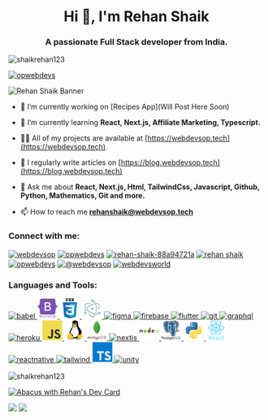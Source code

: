 <h1 align="center">Hi 👋, I'm Rehan Shaik</h1>
<h3 align="center">A passionate Full Stack developer from India.</h3>

<p align="left"> <img src="https://komarev.com/ghpvc/?username=shaikrehan123&label=Profile%20views&color=0e75b6&style=flat" alt="shaikrehan123" /> </p>

<p align="left"> <a href="https://twitter.com/opwebdevs" target="blank"><img src="https://img.shields.io/twitter/follow/opwebdevs?logo=twitter&style=for-the-badge" alt="opwebdevs" /></a> </p>
<img src="https://user-images.githubusercontent.com/83860384/180274599-f2a26c1a-1ac2-4d0a-8801-37dbabac10a7.jpeg" alt="Rehan Shaik Banner" />

- 🔭 I’m currently working on [Recipes App](Will Post Here Soon)

- 🌱 I’m currently learning **React, Next.js, Affiliate Marketing, Typescript.**

- 👨‍💻 All of my projects are available at [https://webdevsop.tech](https://webdevsop.tech)

- 📝 I regularly write articles on [https://blog.webdevsop.tech](https://blog.webdevsop.tech)

- 💬 Ask me about **React, Next.js, Html, TailwindCss, Javascript, Github, Python, Mathematics, Git and more.**

- 📫 How to reach me **rehanshaik@webdevsop.tech**

<h3 align="left">Connect with me:</h3>
<p align="left">
<a href="https://dev.to/webdevsop" target="blank"><img align="center" src="https://raw.githubusercontent.com/rahuldkjain/github-profile-readme-generator/master/src/images/icons/Social/devto.svg" alt="webdevsop" height="30" width="40" /></a>
<a href="https://twitter.com/opwebdevs" target="blank"><img align="center" src="https://raw.githubusercontent.com/rahuldkjain/github-profile-readme-generator/master/src/images/icons/Social/twitter.svg" alt="opwebdevs" height="30" width="40" /></a>
<a href="https://linkedin.com/in/rehan-shaik-88a94721a" target="blank"><img align="center" src="https://raw.githubusercontent.com/rahuldkjain/github-profile-readme-generator/master/src/images/icons/Social/linked-in-alt.svg" alt="rehan-shaik-88a94721a" height="30" width="40" /></a>
<a href="https://fb.com/rehan shaik" target="blank"><img align="center" src="https://raw.githubusercontent.com/rahuldkjain/github-profile-readme-generator/master/src/images/icons/Social/facebook.svg" alt="rehan shaik" height="30" width="40" /></a>
<a href="https://instagram.com/opwebdevs" target="blank"><img align="center" src="https://raw.githubusercontent.com/rahuldkjain/github-profile-readme-generator/master/src/images/icons/Social/instagram.svg" alt="opwebdevs" height="30" width="40" /></a>
<a href="https://hashnode.com/@webdevsop" target="blank"><img align="center" src="https://raw.githubusercontent.com/rahuldkjain/github-profile-readme-generator/master/src/images/icons/Social/hashnode.svg" alt="@webdevsop" height="30" width="40" /></a>
<a href="https://www.youtube.com/c/webdevsworld" target="blank"><img align="center" src="https://raw.githubusercontent.com/rahuldkjain/github-profile-readme-generator/master/src/images/icons/Social/youtube.svg" alt="webdevsworld" height="30" width="40" /></a>
</p>

<h3 align="left">Languages and Tools:</h3>
<p align="left"> <a href="https://babeljs.io/" target="_blank" rel="noreferrer"> <img src="https://www.vectorlogo.zone/logos/babeljs/babeljs-icon.svg" alt="babel" width="40" height="40"/> </a> <a href="https://getbootstrap.com" target="_blank" rel="noreferrer"> <img src="https://raw.githubusercontent.com/devicons/devicon/master/icons/bootstrap/bootstrap-plain-wordmark.svg" alt="bootstrap" width="40" height="40"/> </a> <a href="https://www.w3schools.com/css/" target="_blank" rel="noreferrer"> <img src="https://raw.githubusercontent.com/devicons/devicon/master/icons/css3/css3-original-wordmark.svg" alt="css3" width="40" height="40"/> </a> <a href="https://www.electronjs.org" target="_blank" rel="noreferrer"> <img src="https://raw.githubusercontent.com/devicons/devicon/master/icons/electron/electron-original.svg" alt="electron" width="40" height="40"/> </a> <a href="https://www.figma.com/" target="_blank" rel="noreferrer"> <img src="https://www.vectorlogo.zone/logos/figma/figma-icon.svg" alt="figma" width="40" height="40"/> </a> <a href="https://firebase.google.com/" target="_blank" rel="noreferrer"> <img src="https://www.vectorlogo.zone/logos/firebase/firebase-icon.svg" alt="firebase" width="40" height="40"/> </a> <a href="https://flutter.dev" target="_blank" rel="noreferrer"> <img src="https://www.vectorlogo.zone/logos/flutterio/flutterio-icon.svg" alt="flutter" width="40" height="40"/> </a> <a href="https://git-scm.com/" target="_blank" rel="noreferrer"> <img src="https://www.vectorlogo.zone/logos/git-scm/git-scm-icon.svg" alt="git" width="40" height="40"/> </a> <a href="https://graphql.org" target="_blank" rel="noreferrer"> <img src="https://www.vectorlogo.zone/logos/graphql/graphql-icon.svg" alt="graphql" width="40" height="40"/> </a> <a href="https://heroku.com" target="_blank" rel="noreferrer"> <img src="https://www.vectorlogo.zone/logos/heroku/heroku-icon.svg" alt="heroku" width="40" height="40"/> </a> <a href="https://developer.mozilla.org/en-US/docs/Web/JavaScript" target="_blank" rel="noreferrer"> <img src="https://raw.githubusercontent.com/devicons/devicon/master/icons/javascript/javascript-original.svg" alt="javascript" width="40" height="40"/> </a> <a href="https://www.linux.org/" target="_blank" rel="noreferrer"> <img src="https://raw.githubusercontent.com/devicons/devicon/master/icons/linux/linux-original.svg" alt="linux" width="40" height="40"/> </a> <a href="https://www.mongodb.com/" target="_blank" rel="noreferrer"> <img src="https://raw.githubusercontent.com/devicons/devicon/master/icons/mongodb/mongodb-original-wordmark.svg" alt="mongodb" width="40" height="40"/> </a> <a href="https://nextjs.org/" target="_blank" rel="noreferrer"> <img src="https://cdn.worldvectorlogo.com/logos/nextjs-2.svg" alt="nextjs" width="40" height="40"/> </a> <a href="https://nodejs.org" target="_blank" rel="noreferrer"> <img src="https://raw.githubusercontent.com/devicons/devicon/master/icons/nodejs/nodejs-original-wordmark.svg" alt="nodejs" width="40" height="40"/> </a> <a href="https://www.postgresql.org" target="_blank" rel="noreferrer"> <img src="https://raw.githubusercontent.com/devicons/devicon/master/icons/postgresql/postgresql-original-wordmark.svg" alt="postgresql" width="40" height="40"/> </a> <a href="https://www.python.org" target="_blank" rel="noreferrer"> <img src="https://raw.githubusercontent.com/devicons/devicon/master/icons/python/python-original.svg" alt="python" width="40" height="40"/> </a> <a href="https://reactjs.org/" target="_blank" rel="noreferrer"> <img src="https://raw.githubusercontent.com/devicons/devicon/master/icons/react/react-original-wordmark.svg" alt="react" width="40" height="40"/> </a> <a href="https://reactnative.dev/" target="_blank" rel="noreferrer"> <img src="https://reactnative.dev/img/header_logo.svg" alt="reactnative" width="40" height="40"/> </a> <a href="https://tailwindcss.com/" target="_blank" rel="noreferrer"> <img src="https://www.vectorlogo.zone/logos/tailwindcss/tailwindcss-icon.svg" alt="tailwind" width="40" height="40"/> </a> <a href="https://www.typescriptlang.org/" target="_blank" rel="noreferrer"> <img src="https://raw.githubusercontent.com/devicons/devicon/master/icons/typescript/typescript-original.svg" alt="typescript" width="40" height="40"/> </a> <a href="https://unity.com/" target="_blank" rel="noreferrer"> <img src="https://www.vectorlogo.zone/logos/unity3d/unity3d-icon.svg" alt="unity" width="40" height="40"/> </a> </p>

<p><img align="center" src="https://github-readme-stats.vercel.app/api/top-langs?username=shaikrehan123&show_icons=true&locale=en&layout=compact" alt="shaikrehan123" /></p>


<a href="https://app.daily.dev/WebDevsOp"><img src="https://api.daily.dev/devcards/90d774da4a8f4e75bffda148757119c7.png?r=6ng" width="400" alt="Abacus with Rehan's Dev Card"/></a>

![](https://raw.githubusercontent.com/shaikrehan123/github-stats/master/generated/overview.svg#gh-dark-mode-only)
![](https://raw.githubusercontent.com/shaikrehan123/github-stats/master/generated/overview.svg#gh-light-mode-only)
